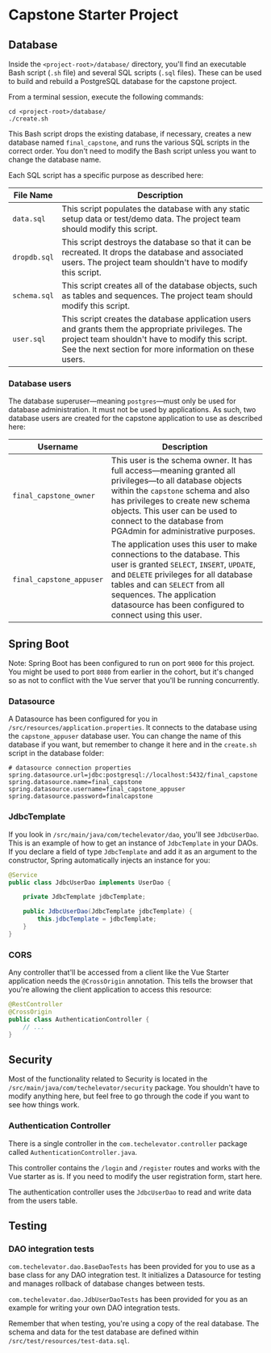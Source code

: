 # Capstone Starter Project

## Database

Inside the `<project-root>/database/` directory, you'll find an executable Bash script (`.sh` file) and several SQL scripts (`.sql` files). These can be used to build and rebuild a PostgreSQL database for the capstone project.

From a terminal session, execute the following commands:

```
cd <project-root>/database/
./create.sh
```

This Bash script drops the existing database, if necessary, creates a new database named `final_capstone`, and runs the various SQL scripts in the correct order. You don't need to modify the Bash script unless you want to change the database name.

Each SQL script has a specific purpose as described here:

| File Name | Description |
| --------- | ----------- |
| `data.sql` | This script populates the database with any static setup data or test/demo data. The project team should modify this script. |
| `dropdb.sql` | This script destroys the database so that it can be recreated. It drops the database and associated users. The project team shouldn't have to modify this script. |
| `schema.sql` | This script creates all of the database objects, such as tables and sequences. The project team should modify this script. |
| `user.sql` | This script creates the database application users and grants them the appropriate privileges. The project team shouldn't have to modify this script. <br /> See the next section for more information on these users. |

### Database users

The database superuser—meaning `postgres`—must only be used for database administration. It must not be used by applications. As such, two database users are created for the capstone application to use as described here:

| Username | Description |
| -------- | ----------- |
| `final_capstone_owner` | This user is the schema owner. It has full access—meaning granted all privileges—to all database objects within the `capstone` schema and also has privileges to create new schema objects. This user can be used to connect to the database from PGAdmin for administrative purposes. |
| `final_capstone_appuser` | The application uses this user to make connections to the database. This user is granted `SELECT`, `INSERT`, `UPDATE`, and `DELETE` privileges for all database tables and can `SELECT` from all sequences. The application datasource has been configured to connect using this user. |


## Spring Boot
Note: Spring Boot has been configured to run on port `9000` for this project. You might be used to port `8080` from earlier in the cohort, but it's changed so as not to conflict with the Vue server that you'll be running concurrently.

### Datasource

A Datasource has been configured for you in `/src/resources/application.properties`. It connects to the database using the `capstone_appuser` database user. You can change the name of this database if you want, but remember to change it here and in the `create.sh` script in the database folder:

```
# datasource connection properties
spring.datasource.url=jdbc:postgresql://localhost:5432/final_capstone
spring.datasource.name=final_capstone
spring.datasource.username=final_capstone_appuser
spring.datasource.password=finalcapstone
```

### JdbcTemplate

If you look in `/src/main/java/com/techelevator/dao`, you'll see `JdbcUserDao`. This is an example of how to get an instance of `JdbcTemplate` in your DAOs. If you declare a field of type `JdbcTemplate` and add it as an argument to the constructor, Spring automatically injects an instance for you:

```java
@Service
public class JdbcUserDao implements UserDao {

    private JdbcTemplate jdbcTemplate;

    public JdbcUserDao(JdbcTemplate jdbcTemplate) {
        this.jdbcTemplate = jdbcTemplate;
    }
}
```

### CORS

Any controller that'll be accessed from a client like the Vue Starter application needs the `@CrossOrigin` annotation. This
tells the browser that you're allowing the client application to access this resource:

```java
@RestController
@CrossOrigin
public class AuthenticationController {
    // ...
}
```

## Security

Most of the functionality related to Security is located in the `/src/main/java/com/techelevator/security` package. You shouldn't have to modify anything here, but feel free to go through the code if you want to see how things work.

### Authentication Controller

There is a single controller in the `com.techelevator.controller` package called `AuthenticationController.java`.

This controller contains the `/login` and `/register` routes and works with the Vue starter as is. If you need to modify the user registration form, start here.

The authentication controller uses the `JdbcUserDao` to read and write data from the users table.


## Testing


### DAO integration tests

`com.techelevator.dao.BaseDaoTests` has been provided for you to use as a base class for any DAO integration test. It initializes a Datasource for testing and manages rollback of database changes between tests.

`com.techelevator.dao.JdbUserDaoTests` has been provided for you as an example for writing your own DAO integration tests.

Remember that when testing, you're using a copy of the real database. The schema and data for the test database are defined within `/src/test/resources/test-data.sql`.
